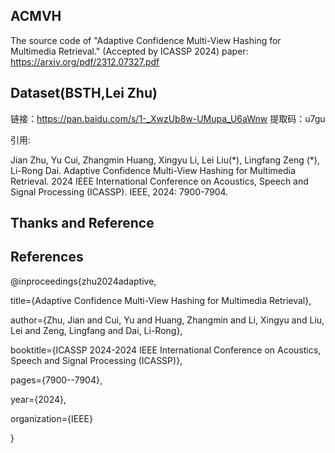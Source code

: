 
## ACMVH
The source code of "Adaptive Confidence Multi-View Hashing for Multimedia Retrieval." (Accepted by ICASSP 2024)
paper: https://arxiv.org/pdf/2312.07327.pdf

## Dataset(BSTH,Lei Zhu)
  链接：https://pan.baidu.com/s/1-_XwzUb8w-UMupa_U6aWnw 提取码：u7gu

引用:

Jian Zhu, Yu Cui, Zhangmin Huang, Xingyu Li, Lei Liu(\*), Lingfang Zeng (\*), Li-Rong Dai. Adaptive Confidence Multi-View Hashing for Multimedia Retrieval. 2024 IEEE International Conference on Acoustics, Speech and Signal Processing (ICASSP). IEEE, 2024: 7900-7904.

## Thanks and Reference
## References
@inproceedings{zhu2024adaptive,

title={Adaptive Confidence Multi-View Hashing for Multimedia Retrieval},

author={Zhu, Jian and Cui, Yu and Huang, Zhangmin and Li, Xingyu and Liu, Lei and Zeng, Lingfang and Dai, Li-Rong},

booktitle={ICASSP 2024-2024 IEEE International Conference on Acoustics, Speech and Signal Processing (ICASSP)},

pages={7900--7904},

year={2024},

organization={IEEE}

}
